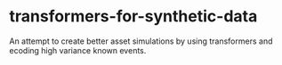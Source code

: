 # transformers-for-synthetic-data
An attempt to create better asset simulations by using transformers and ecoding high variance known events.
